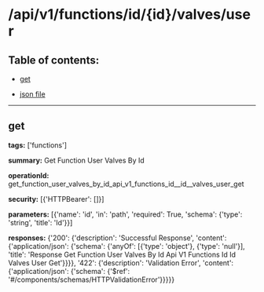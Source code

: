 # /api/v1/functions/id/{id}/valves/user

## Table of contents:
- [get](#get)

- [json file](./_api_v1_functions_id_{id}_valves_user.json)

---
<a name="get"></a>
## get

**tags:** ['functions']

**summary:** Get Function User Valves By Id

**operationId:** get_function_user_valves_by_id_api_v1_functions_id__id__valves_user_get

**security:** [{'HTTPBearer': []}]

**parameters:** [{'name': 'id', 'in': 'path', 'required': True, 'schema': {'type': 'string', 'title': 'Id'}}]

**responses:** {'200': {'description': 'Successful Response', 'content': {'application/json': {'schema': {'anyOf': [{'type': 'object'}, {'type': 'null'}], 'title': 'Response Get Function User Valves By Id Api V1 Functions Id  Id  Valves User Get'}}}}, '422': {'description': 'Validation Error', 'content': {'application/json': {'schema': {'$ref': '#/components/schemas/HTTPValidationError'}}}}}

